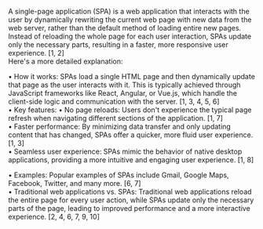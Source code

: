 

A single-page application (SPA) is a web application that interacts with the user by dynamically rewriting the current web page with new data from the web server, rather than the default method of loading entire new pages. Instead of reloading the whole page for each user interaction, SPAs update only the necessary parts, resulting in a faster, more responsive user experience. [1, 2]  
Here's a more detailed explanation: 

• How it works: SPAs load a single HTML page and then dynamically update that page as the user interacts with it. This is typically achieved through JavaScript frameworks like React, Angular, or Vue.js, which handle the client-side logic and communication with the server. [1, 3, 4, 5, 6]  
• Key features: 
	• No page reloads: Users don't experience the typical page refresh when navigating different sections of the application. [1, 7]  
	• Faster performance: By minimizing data transfer and only updating content that has changed, SPAs offer a quicker, more fluid user experience. [1, 3]  
	• Seamless user experience: SPAs mimic the behavior of native desktop applications, providing a more intuitive and engaging user experience. [1, 8]  

• Examples: Popular examples of SPAs include Gmail, Google Maps, Facebook, Twitter, and many more. [6, 7]  
• Traditional web applications vs. SPAs: Traditional web applications reload the entire page for every user action, while SPAs update only the necessary parts of the page, leading to improved performance and a more interactive experience. [2, 4, 6, 7, 9, 10]  
